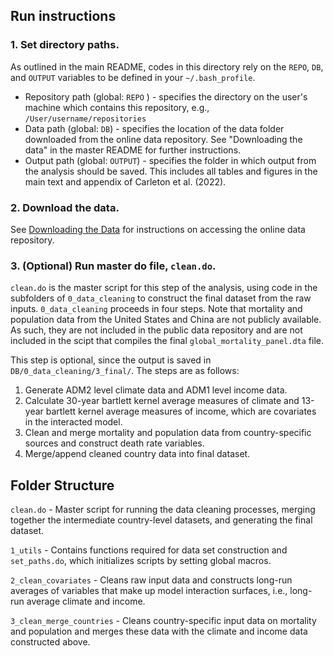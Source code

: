 ## Run instructions

### 1. Set directory paths.
As outlined in the main README, codes in this directory rely on the `REPO`, `DB`, and `OUTPUT` variables to be defined in your `~/.bash_profile`.

- Repository path (global: `REPO` ) - specifies the directory on the user's machine which contains this repository, e.g., `/User/username/repositories`
- Data path (global: `DB`) - specifies the location of the data folder downloaded from the online data repository. See "Downloading the data" in the master README for further instructions. 
- Output path (global: `OUTPUT`) - specifies the folder in which output from the analysis should be saved. This includes all tables and figures in the main text and appendix of Carleton et al. (2022).

### 2. Download the data. 
See [Downloading the Data](https://dataverse.harvard.edu/dataverse/qje) for instructions on accessing the online data repository.
 

### 3. (Optional) Run master do file, `clean.do`. 
`clean.do` is the master script for this step of the analysis, using code in the subfolders of `0_data_cleaning` to construct the final dataset from the raw inputs. `0_data_cleaning` proceeds in four steps. Note that mortality and population data from the United States and China are not publicly available. As such, they are not included in the public data repository and are not included in the scipt that compiles the final `global_mortality_panel.dta` file. 

This step is optional, since the output is saved in `DB/0_data_cleaning/3_final/`. The steps are as follows:

1. Generate ADM2 level climate data and ADM1 level income data.
2. Calculate 30-year bartlett kernel average measures of climate and 13-year bartlett kernel average measures of income, which are covariates in the interacted model.
3. Clean and merge mortality and population data from country-specific sources and construct death rate variables.
4. Merge/append cleaned country data into final dataset.


## Folder Structure

`clean.do` - Master script for running the data cleaning processes, merging together the intermediate country-level datasets, and generating the final dataset.

`1_utils` - Contains functions required for data set construction and `set_paths.do`, which initializes scripts by setting global macros.

`2_clean_covariates` - Cleans raw input data and constructs long-run averages of variables that make up model interaction surfaces, i.e., long-run average climate and income.

`3_clean_merge_countries` - Cleans country-specific input data on mortality and population and merges these data with the climate and income data constructed above.
